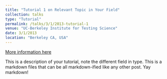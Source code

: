 ```yaml
---
title: "Tutorial 1 on Relevant Topic in Your Field"
collection: talks
type: "Tutorial"
permalink: /talks/3/1/2013-tutorial-1
venue: "UC-Berkeley Institute for Testing Science"
date: 3/1/2013
location: "Berkeley CA, USA"
---
```


[More information here](http://exampleurl.com)

This is a description of your tutorial, note the different field in type. This is a markdown files that can be all markdown-ified like any other post. Yay markdown!

